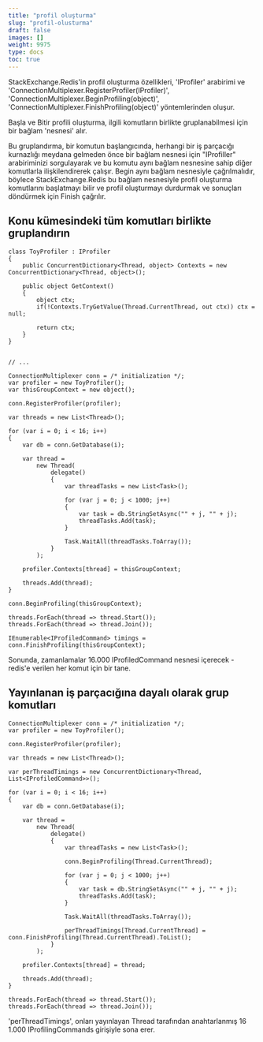 ```yaml
---
title: "profil oluşturma"
slug: "profil-olusturma"
draft: false
images: []
weight: 9975
type: docs
toc: true
---
```


StackExchange.Redis'in profil oluşturma özellikleri, 'IProfiler' arabirimi ve 'ConnectionMultiplexer.RegisterProfiler(IProfiler)', 'ConnectionMultiplexer.BeginProfiling(object)', 'ConnectionMultiplexer.FinishProfiling(object)' yöntemlerinden oluşur.

Başla ve Bitir profili oluşturma, ilgili komutların birlikte gruplanabilmesi için bir bağlam 'nesnesi' alır.

Bu gruplandırma, bir komutun başlangıcında, herhangi bir iş parçacığı kurnazlığı meydana gelmeden önce bir bağlam nesnesi için "IProfiller" arabiriminizi sorgulayarak ve bu komutu aynı bağlam nesnesine sahip diğer komutlarla ilişkilendirerek çalışır. Begin aynı bağlam nesnesiyle çağrılmalıdır, böylece StackExchange.Redis bu bağlam nesnesiyle profil oluşturma komutlarını başlatmayı bilir ve profil oluşturmayı durdurmak ve sonuçları döndürmek için Finish çağrılır.

## Konu kümesindeki tüm komutları birlikte gruplandırın
    class ToyProfiler : IProfiler
    {
        public ConcurrentDictionary<Thread, object> Contexts = new ConcurrentDictionary<Thread, object>();
    
        public object GetContext()
        {
            object ctx;
            if(!Contexts.TryGetValue(Thread.CurrentThread, out ctx)) ctx = null;
    
            return ctx;
        }
    }
    
    
    // ...
    
    ConnectionMultiplexer conn = /* initialization */;
    var profiler = new ToyProfiler();
    var thisGroupContext = new object();
    
    conn.RegisterProfiler(profiler);
    
    var threads = new List<Thread>();
    
    for (var i = 0; i < 16; i++)
    {
        var db = conn.GetDatabase(i);
    
        var thread =
            new Thread(
                delegate()
                {
                    var threadTasks = new List<Task>();
    
                    for (var j = 0; j < 1000; j++)
                    {
                        var task = db.StringSetAsync("" + j, "" + j);
                        threadTasks.Add(task);
                    }
    
                    Task.WaitAll(threadTasks.ToArray());
                }
            );
    
        profiler.Contexts[thread] = thisGroupContext;
    
        threads.Add(thread);
    }
    
    conn.BeginProfiling(thisGroupContext);
    
    threads.ForEach(thread => thread.Start());
    threads.ForEach(thread => thread.Join());
    
    IEnumerable<IProfiledCommand> timings = conn.FinishProfiling(thisGroupContext);

Sonunda, zamanlamalar 16.000 IProfiledCommand nesnesi içerecek - redis'e verilen her komut için bir tane.

## Yayınlanan iş parçacığına dayalı olarak grup komutları
    ConnectionMultiplexer conn = /* initialization */;
    var profiler = new ToyProfiler();
    
    conn.RegisterProfiler(profiler);
    
    var threads = new List<Thread>();
    
    var perThreadTimings = new ConcurrentDictionary<Thread, List<IProfiledCommand>>();
    
    for (var i = 0; i < 16; i++)
    {
        var db = conn.GetDatabase(i);
    
        var thread =
            new Thread(
                delegate()
                {
                    var threadTasks = new List<Task>();
    
                    conn.BeginProfiling(Thread.CurrentThread);
    
                    for (var j = 0; j < 1000; j++)
                    {
                        var task = db.StringSetAsync("" + j, "" + j);
                        threadTasks.Add(task);
                    }
    
                    Task.WaitAll(threadTasks.ToArray());
    
                    perThreadTimings[Thread.CurrentThread] = conn.FinishProfiling(Thread.CurrentThread).ToList();
                }
            );
    
        profiler.Contexts[thread] = thread;
    
        threads.Add(thread);
    }
    
    threads.ForEach(thread => thread.Start());
    threads.ForEach(thread => thread.Join());

'perThreadTimings', onları yayınlayan Thread tarafından anahtarlanmış 16 1.000 IProfilingCommands girişiyle sona erer.

